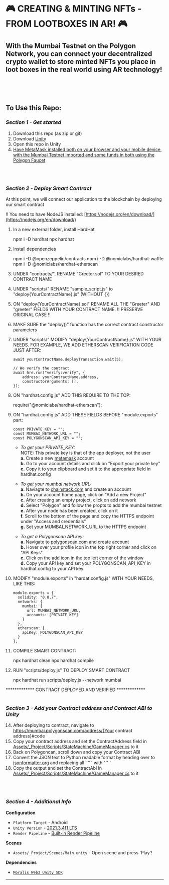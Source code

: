# 🎮 CREATING & MINTING NFTs - FROM LOOTBOXES IN AR! 🎮
With the Mumbai Testnet on the Polygon Network, you can connect your decentralized crypto wallet to store minted NFTs you place in loot boxes in the real world using AR technology!
---
<br>
<br>
<br>


## **To Use this Repo:**

### *Section 1 - Get started*
1. Download this repo (as zip or git)
2. Download [Unity](https://unity3d.com/unity/qa/lts-releases?version=2021.3)
3. Open this repo in Unity
4. [Have MetaMask installed both on your browser and your mobile device, with the Mumbai Testnet imported and some funds in both using the Polygon Faucet](https://medium.com/stakingbits/how-to-connect-polygon-mumbai-testnet-to-metamask-fc3487a3871f)
<br>
<br>


### *Section 2 - Deploy Smart Contract*
At this point, we will connect our application to the blockchain by deploying our smart contract

!! You need to have NodeJS installed: [https://nodejs.org/en/download/](https://nodejs.org/en/download/)

1. In a new external folder, install HardHat

    npm i -D hardhat
    npx hardhat

2. Install dependencies

    npm i -D @openzeppelin/contracts
    npm i -D @nomiclabs/hardhat-waffle
    npm i -D @nomiclabs/hardhat-etherscan

3. UNDER "contracts/", RENAME "Greeter.sol" TO YOUR DESIRED CONTRACT NAME

4. UNDER "scripts/" RENAME "sample_script.js" to "deploy{YourContractName}.js" (WITHOUT {})

5. ON "deploy{YourContractName}.sol" RENAME ALL THE "Greeter" AND "greeter" FIELDS WITH YOUR CONTRACT NAME. !! PRESERVE ORIGINAL CASE !!

6. MAKE SURE the "deploy()" function has the correct contract constructor parameters

7. UNDER "scripts/" MODIFY "deploy{YourContractName}.js" WITH YOUR NEEDS. FOR EXAMPLE, WE ADD ETHERSCAN VERIFICATION CODE JUST AFTER:
    ```
    await yourContractName.deployTransaction.wait(5);

    // We verify the contract
    await hre.run("verify:verify", {
        address: yourContractName.address,
        constructorArguments: [],
    });
    ```
8. ON "hardhat.config.js" ADD THIS REQUIRE TO THE TOP:

    require("@nomiclabs/hardhat-etherscan");

9. ON "hardhat.config.js" ADD THESE FIELDS BEFORE "module.exports" part:

    ```
    const PRIVATE_KEY = "";
    const MUMBAI_NETWORK_URL = "";
    const POLYGONSCAN_API_KEY = "";
    ```

    - *To get your PRIVATE_KEY:*  
    NOTE: This private key is that of the app deployer, not the user  
    **a.** Create a new [metamask](https://metamask.io/) account  
    **b.** Go to your account details and click on "Export your private key"  
    **c.** Copy it to your clipboard and set it to the appropriate field in hardhat.config  

    - *To get your mumbai network URL:*  
    **a.** Naviagte to [chainstack.com](https://chainstack.com/) and create an account  
    **b.** On your account home page, click on "Add a new Project"  
    **c.** After creating an empty project, click on add network  
    **d.** Select "Polygon" and follow the propts to add the mumbai testnet  
    **e.** After your node has been created, click on it  
    **f.** Scroll to the bottom of the page and copy the HTTPS endpoint under "Access and credentials"  
    **g.** Set your MUMBAI_NETWORK_URL to the HTTPS endpoint  

    - *To get a Polygonscan API key:*  
    **a.** Navigate to [polygonscan.com](https://polygonscan.com/) and create account  
    **b.** Hover over your profile icon in the top right corner and click on "API Keys"  
    **c.** Click on the add icon in the top left corner of the window  
    **d.** Copy your API key and set your POLYGONSCAN_API_KEY in hardhat.config to your API key  

10. MODIFY "module.exports" in "hardat.config.js" WITH YOUR NEEDS, LIKE THIS:
    ```
    module.exports = {
      solidity: "0.8.7",
      networks: {
        mumbai: {
          url: MUMBAI_NETWORK_URL,
          accounts: [PRIVATE_KEY]
        }
      },
      etherscan: {
        apiKey: POLYGONSCAN_API_KEY
      }
    };
    ```
11. COMPILE SMART CONTRACT:

    npx hardhat clean
    npx hardhat compile

13. RUN "scripts/deploy.js" TO DEPLOY SMART CONTRACT

    npx hardhat run scripts/deploy.js --network mumbai

************* CONTRACT DEPLOYED AND VERIFIED *************
<br>
<br>

### *Section 3 - Add your Contract address and Contract ABI to Unity*
14. After deploying to contract, navigate to https://mumbai.polygonscan.com/address/{Your contract address}#code
15. Copy your contract address and set the ContractAddress field in [Assets/_Project/Scripts/StateMachine/GameManager.cs](Assets/_Project/Scripts/StateMachine/GameManager.cs) to it
16. Back on Polygoncan, scroll down and copy your Contract ABI
17. Convert the JSON text to Python readable format by heading over to [jsonformatter.org]("jsonformatter.org") and replacing all ' " ' with ' \" '
18. Copy the output and set the ContractAbi in [Assets/_Project/Scripts/StateMachine/GameManager.cs](Assets/_Project/Scripts/StateMachine/GameManager.cs) to it
<br>
<br>

### *Section 4 - Additional Info*

**Configuration**
* `Platform Target` - Android
* `Unity Version` - [2021.3.4f1 LTS](https://unity3d.com/unity/qa/lts-releases?version=2021.3)
* `Render Pipeline` - [Built-in Render Pipeline](https://docs.unity3d.com/Manual/built-in-render-pipeline.html)

**Scenes**
* `Assets/_Project/Scenes/Main.unity` - Open scene and press 'Play'!

**Dependencies**
* [`Moralis Web3 Unity SDK`](https://github.com/MoralisWeb3/web3-unity-sdk)

----
